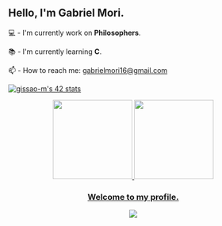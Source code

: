 ## Hello, I'm Gabriel Mori.

💻 - I'm currently work on **Philosophers**.

📚 - I'm currently learning **C**.

📫 - How to reach me: gabrielmori16@gmail.com

[![gissao-m's 42 stats](https://badge42.vercel.app/api/v2/cl88y7nbj00160gmdjsszlfyc/stats?cursusId=21&coalitionId=undefined)](https://github.com/JaeSeoKim/badge42)

<div align="center">
  <a href="https://github.com/issaomori">
  <img height="160em" src="https://github-readme-stats.vercel.app/api?username=issaomori&show_icons=true&theme=aura&include_all_commits=true&count_private=true"/>
  <img height="160em" src="https://github-readme-stats.vercel.app/api/top-langs/?username=issaomori&layout=compact&langs_count=7&theme=aura"/>
</div>

<h3 align="center">Welcome to my profile.</h3>

<p align = "center">
  <img src = "https://github-readme-streak-stats.herokuapp.com?user=issaomori&theme=tokyonight&hide_border=true&include_all_commits=true&line_height=27">
</p>

